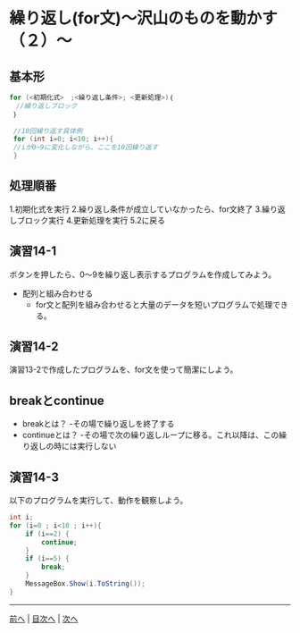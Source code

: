 # 繰り返し(for文)～沢山のものを動かす（２）～

## 基本形

```cs
for (<初期化式>　;<繰り返し条件>; <更新処理>)｛
　//繰り返しブロック
 ｝
 
 //10回繰り返す具体例
 for (int i=0; i<10; i++){
 //iが0~9に変化しながら、ここを10回繰り返す
 }
```

## 処理順番
1.初期化式を実行
2.繰り返し条件が成立していなかったら、for文終了
3.繰り返しブロック実行
4.更新処理を実行
5.2に戻る

## 演習14-1
ボタンを押したら、0～9を繰り返し表示するプログラムを作成してみよう。

- 配列と組み合わせる
  - for文と配列を組み合わせると大量のデータを短いプログラムで処理できる。

## 演習14-2
演習13-2で作成したプログラムを、for文を使って簡潔にしよう。

## breakとcontinue
- breakとは？
 -その場で繰り返しを終了する
- continueとは？
 -その場で次の繰り返しループに移る。これ以降は、この繰り返しの時には実行しない
## 演習14-3
以下のプログラムを実行して、動作を観察しよう。

```cs
int i;
for (i=0 ; i<10 ; i++){
    if (i==2) {
        continue;
    }
    if (i==5) {
        break;
    }
    MessageBox.Show(i.ToString());
}
```

---

[前へ](13.md) | [目次へ](README.md#%E7%9B%AE%E6%AC%A1) | [次へ](15.md)
